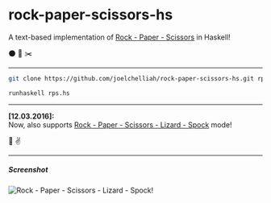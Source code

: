 # rock-paper-scissors-hs

A text-based implementation of [Rock - Paper - Scissors](https://en.wikipedia.org/wiki/Rock-paper-scissors) in Haskell!

:new_moon: :page_facing_up: :scissors:

------

```bash
git clone https://github.com/joelchelliah/rock-paper-scissors-hs.git rps && cd rps

runhaskell rps.hs

```

------

**[12.03.2016]:**  
Now, also supports [Rock - Paper - Scissors - Lizard - Spock](http://bigbangtheory.wikia.com/wiki/Rock_Paper_Scissors_Lizard_Spock) mode!

:dragon: :v:

------

##### Screenshot

![Rock - Paper - Scissors - Lizard - Spock!](http://i.imgur.com/ZYOKmc2.png "Rock - Paper - Scissors - Lizard - Spock!")
